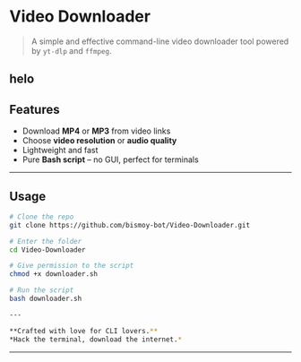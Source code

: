 # Video Downloader



> A simple and effective command-line video downloader tool powered by `yt-dlp` and `ffmpeg`.

helo
---

## Features
- Download **MP4** or **MP3** from video links
- Choose **video resolution** or **audio quality**
- Lightweight and fast
- Pure **Bash script** – no GUI, perfect for terminals

---

## Usage

```bash
# Clone the repo
git clone https://github.com/bismoy-bot/Video-Downloader.git

# Enter the folder
cd Video-Downloader

# Give permission to the script
chmod +x downloader.sh

# Run the script
bash downloader.sh

---

**Crafted with love for CLI lovers.**  
*Hack the terminal, download the internet.*
```

---
